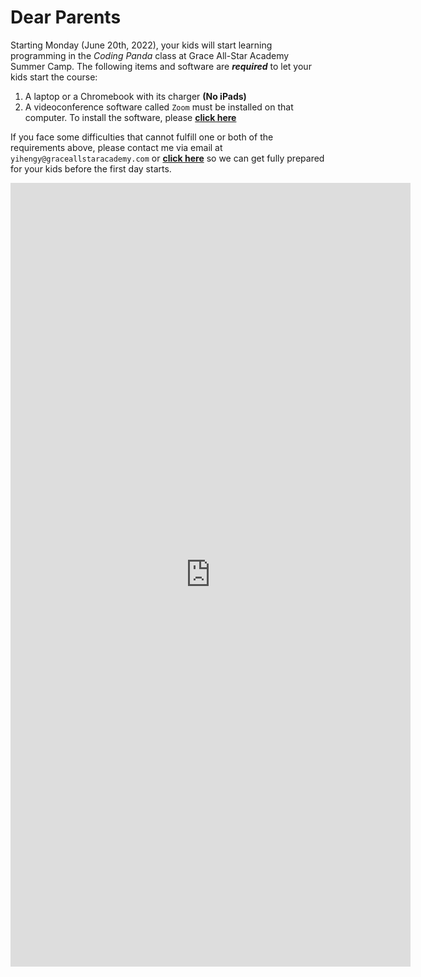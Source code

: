 # Dear Parents

Starting Monday (June 20th, 2022), your kids will start learning programming in the *Coding Panda* class at Grace All-Star Academy Summer Camp. The following items and software are ***required*** to let your kids start the course:

1. A laptop or a Chromebook with its charger **(No iPads)**
2. A videoconference software called `Zoom` must be installed on that computer. To install the software, please [**click here**](https://zoom.us/download)

If you face some difficulties that cannot fulfill one or both of the requirements above, please contact me via email at `yihengy@graceallstaracademy.com` or [**click here**]() so we can get fully prepared for your kids before the first day starts.

<iframe src="https://docs.google.com/forms/d/e/1FAIpQLSfGebkVV3cL8lhN3gQKOHSoWnpFtqq8xgT3gl1ZpJ6pgvpCng/viewform?embedded=true" width="640" height="1254" frameborder="0" marginheight="0" marginwidth="0">Loading…</iframe>
